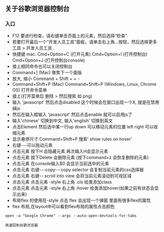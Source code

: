 ## 关于谷歌浏览器控制台

### 入口

- F12 要进行检查，请右键单击页面上的元素，然后选择“检查”.
- 若要打开最后一个“开发人员工具”面板，请单击右上角...按钮，然后选择更多工具 > 开发人员工具 .
- 快捷键 mac: Cmd+Option+C (打开元素)  Cmd+Option+I (打开控制台) Cmd+Option+J (打开控制台console) 
- 接上相同命令也可以关闭控制台
- Command+] (Mac)  聚焦下一个面版
- 放大, 缩小 Command + Shift + + -
- Command+Shift+P (Mac)  Command+Shift+P (Windows, Linux, Chrome OS)  打开命令菜单
- 接上(打开菜单后 删除 > 然后搜索 如 png)
- 输入 'javascript' 然后点击disabled 这个时候会在窗口出现一个X, 就是在禁用掉js 
- 然后在输入框输入 'javascript' 然后点击enable 就可以启用js了
- 输入'chinese' 切换到中文, 输入'english' 切换到英文
- 点击Element 然后选中某一行up down 可以移动元素的位置 left right 可以收缩元素
- 显示悬停尺寸 Command+Shift+P  搜索' show rules on hover'
- 右键---可以拖动元素
- 点击元素 按下H 会隐藏元素 再次输入H会显示元素
- 点击元素 按下Delete 会删除元素  (按下command+z 会恢复删除的元素)
- 点击元素  在console输入$0 会显示当前选中的元素
- 点击元素  右键---copy---copy selector 会复制当前元素的css选择器
- 点击元素 右键-- scroll into view 会将当前元素滚动到可视区域
- 点击元素 点击元素 -style  右上角 .cls 给类添加class
- 点击元素 点击元素 -style  右上角 :hover 给类添加hover(如果之前有状态会显示出来)
- 布局flex 的使用在-style 点击 flex 会出现一个弹窗 里面有很多flex的属性
- flex 布局,在layout中可以看到flex布局的属性点击颜色


```shell
open -a "Google Chrome" --args --auto-open-devtools-for-tabs

快速回到谷歌浏览器
```